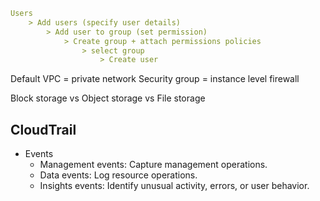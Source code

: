 
```yaml
Users 
    > Add users (specify user details) 
        > Add user to group (set permission) 
            > Create group + attach permissions policies 
                > select group 
                    > Create user
```

Default VPC = private network
Security group = instance level firewall 


Block storage vs Object storage vs File storage

## CloudTrail
- Events
  - Management events: Capture management operations.
  - Data events: Log resource operations.
  - Insights events: Identify unusual activity, errors, or user behavior.
 
